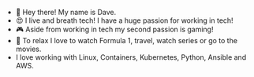 - :wave: Hey there! My name is Dave.
- :heart_eyes: I live and breath tech! I have a huge passion for working in tech!
- :video_game: Aside from working in tech my second passion is gaming!
- :eyes: To relax I love to watch Formula 1, travel, watch series or go to the movies.
- I love working with Linux, Containers, Kubernetes, Python, Ansible and AWS. 

